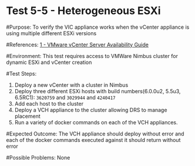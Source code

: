 Test 5-5 - Heterogeneous ESXi
=======

#Purpose:
To verify the VIC appliance works when the vCenter appliance is using multiple different ESXi versions

#References:
[1 - VMware vCenter Server Availability Guide](http://www.vmware.com/files/pdf/techpaper/vmware-vcenter-server-availability-guide.pdf)

#Environment:
This test requires access to VMWare Nimbus cluster for dynamic ESXi and vCenter creation

#Test Steps:
1. Deploy a new vCenter with a cluster in Nimbus
2. Deploy three different ESXi hosts with build numbers(6.0.0u2, 5.5u3, 6.5RC1):
```3620759``` and ```3029944``` and ```4240417```
3. Add each host to the cluster
4. Deploy a VCH appliance to the cluster allowing DRS to manage placement
5. Run a variety of docker commands on each of the VCH appliances.

#Expected Outcome:
The VCH appliance should deploy without error and each of the docker commands executed against it should return without error

#Possible Problems:
None